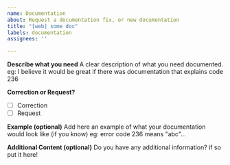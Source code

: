 ```yaml
---
name: Documentation
about: Request a documentation fix, or new documentation
title: "[web] some doc"
labels: documentation
assignees: ''

---
```


**Describe what you need**
A clear description of what you need documented. eg: I believe it would be great if there was documentation that explains code 236

**Correction or Request?**
- [ ] Correction
- [ ] Request

**Example (optional)**
Add here an example of what your documentation would look like (if you know) eg: error code 236 means "abc"...

**Additional Content (optional)**
Do you have any additional information? if so put it here!
